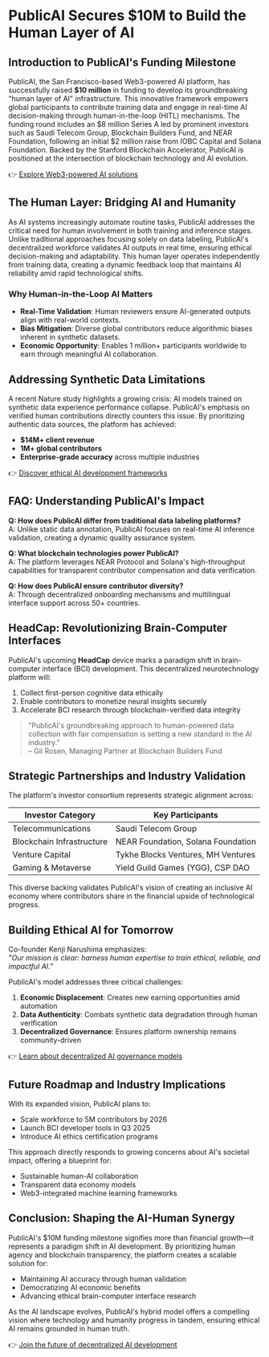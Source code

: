 # PublicAI Secures $10M to Build the Human Layer of AI  

## Introduction to PublicAI's Funding Milestone  

PublicAI, the San Francisco-based Web3-powered AI platform, has successfully raised **$10 million** in funding to develop its groundbreaking "human layer of AI" infrastructure. This innovative framework empowers global participants to contribute training data and engage in real-time AI decision-making through human-in-the-loop (HITL) mechanisms. The funding round includes an $8 million Series A led by prominent investors such as Saudi Telecom Group, Blockchain Builders Fund, and NEAR Foundation, following an initial $2 million raise from IOBC Capital and Solana Foundation. Backed by the Stanford Blockchain Accelerator, PublicAI is positioned at the intersection of blockchain technology and AI evolution.  

👉 [Explore Web3-powered AI solutions](https://bit.ly/okx-bonus)  

## The Human Layer: Bridging AI and Humanity  

As AI systems increasingly automate routine tasks, PublicAI addresses the critical need for human involvement in both training and inference stages. Unlike traditional approaches focusing solely on data labeling, PublicAI's decentralized workforce validates AI outputs in real time, ensuring ethical decision-making and adaptability. This human layer operates independently from training data, creating a dynamic feedback loop that maintains AI reliability amid rapid technological shifts.  

### Why Human-in-the-Loop AI Matters  

- **Real-Time Validation**: Human reviewers ensure AI-generated outputs align with real-world contexts.  
- **Bias Mitigation**: Diverse global contributors reduce algorithmic biases inherent in synthetic datasets.  
- **Economic Opportunity**: Enables 1 million+ participants worldwide to earn through meaningful AI collaboration.  

## Addressing Synthetic Data Limitations  

A recent Nature study highlights a growing crisis: AI models trained on synthetic data experience performance collapse. PublicAI's emphasis on verified human contributions directly counters this issue. By prioritizing authentic data sources, the platform has achieved:  
- **$14M+ client revenue**  
- **1M+ global contributors**  
- **Enterprise-grade accuracy** across multiple industries  

👉 [Discover ethical AI development frameworks](https://bit.ly/okx-bonus)  

## FAQ: Understanding PublicAI's Impact  

**Q: How does PublicAI differ from traditional data labeling platforms?**  
A: Unlike static data annotation, PublicAI focuses on real-time AI inference validation, creating a dynamic quality assurance system.  

**Q: What blockchain technologies power PublicAI?**  
A: The platform leverages NEAR Protocol and Solana's high-throughput capabilities for transparent contributor compensation and data verification.  

**Q: How does PublicAI ensure contributor diversity?**  
A: Through decentralized onboarding mechanisms and multilingual interface support across 50+ countries.  

## HeadCap: Revolutionizing Brain-Computer Interfaces  

PublicAI's upcoming **HeadCap** device marks a paradigm shift in brain-computer interface (BCI) development. This decentralized neurotechnology platform will:  
1. Collect first-person cognitive data ethically  
2. Enable contributors to monetize neural insights securely  
3. Accelerate BCI research through blockchain-verified data integrity  

> "PublicAI's groundbreaking approach to human-powered data collection with fair compensation is setting a new standard in the AI industry."  
> – Gil Rosen, Managing Partner at Blockchain Builders Fund  

## Strategic Partnerships and Industry Validation  

The platform's investor consortium represents strategic alignment across:  

| Investor Category        | Key Participants                          |  
|--------------------------|-------------------------------------------|  
| Telecommunications       | Saudi Telecom Group                       |  
| Blockchain Infrastructure| NEAR Foundation, Solana Foundation        |  
| Venture Capital          | Tykhe Blocks Ventures, MH Ventures        |  
| Gaming & Metaverse       | Yield Guild Games (YGG), CSP DAO          |  

This diverse backing validates PublicAI's vision of creating an inclusive AI economy where contributors share in the financial upside of technological progress.  

## Building Ethical AI for Tomorrow  

Co-founder Kenji Narushima emphasizes:  
_"Our mission is clear: harness human expertise to train ethical, reliable, and impactful AI."_  

PublicAI's model addresses three critical challenges:  
1. **Economic Displacement**: Creates new earning opportunities amid automation  
2. **Data Authenticity**: Combats synthetic data degradation through human verification  
3. **Decentralized Governance**: Ensures platform ownership remains community-driven  

👉 [Learn about decentralized AI governance models](https://bit.ly/okx-bonus)  

## Future Roadmap and Industry Implications  

With its expanded vision, PublicAI plans to:  
- Scale workforce to 5M contributors by 2026  
- Launch BCI developer tools in Q3 2025  
- Introduce AI ethics certification programs  

This approach directly responds to growing concerns about AI's societal impact, offering a blueprint for:  
- Sustainable human-AI collaboration  
- Transparent data economy models  
- Web3-integrated machine learning frameworks  

## Conclusion: Shaping the AI-Human Synergy  

PublicAI's $10M funding milestone signifies more than financial growth—it represents a paradigm shift in AI development. By prioritizing human agency and blockchain transparency, the platform creates a scalable solution for:  
- Maintaining AI accuracy through human validation  
- Democratizing AI economic benefits  
- Advancing ethical brain-computer interface research  

As the AI landscape evolves, PublicAI's hybrid model offers a compelling vision where technology and humanity progress in tandem, ensuring ethical AI remains grounded in human truth.  

👉 [Join the future of decentralized AI development](https://bit.ly/okx-bonus)